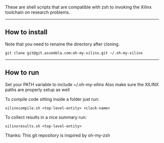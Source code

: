 These are shell scripts that are compatible with zsh to invoking the Xilinx
toolchain on research problems.

----------------
How to install
----------------

Note that you need to rename the directory after cloning.

```git clone git@git.assembla.com:oh-my-xilinx.git ~/.oh-my-xilinx```

--------------
How to run
--------------
Set your PATH variable to include ~/.oh-my-xilinx
Also make sure the XILINX paths are properly setup as well

To compile code sitting inside a folder just run:

```xilinxcompile.sh <top-level-entity> <clock-name>```

To collect results in a nice summary run:
 
```xilinxresults.sh <top-level-entity>```

Thanks: This git repository is inspired by oh-my-zsh
